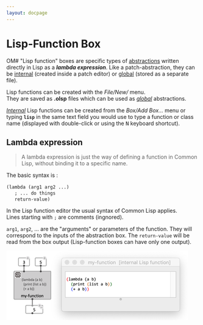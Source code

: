 ```yaml
---
layout: docpage
---
```


# Lisp-Function Box

OM# "Lisp function" boxes are specific types of [abstractions](abstraction) written directly in Lisp as a _**lambda expression**_.
Like a patch-abstraction, they can be [internal](abstraction#internal-abstraction) (created inside a patch editor) or [global](abstraction#global-abstraction) (stored as a separate file).

Lisp functions can be created with the _File/New/_ menu.    
They are saved as **.olsp** files which can be used as _[global](abstraction#global-abstraction)_ abstractions.

_[Internal](abstraction#internal-abstraction)_ Lisp functions can be created from the _Box/Add Box..._ menu or typing **`lisp`** in the same text field you would use to type a function or class name (displayed with double-click or using the <kbd>N</kbd> keyboard shortcut).  


## Lambda expression

> A lambda expression is just the way of defining a function in Common Lisp, without binding it to a specific name.

The basic syntax is :

```
(lambda (arg1 arg2 ...) 
   ; ... do things
   return-value)
```

In the Lisp function editor the usual syntax of Common Lisp applies.    
Lines starting with `;` are comments (ingnored).

`arg1`, `arg2`, ... are the "arguments" or parameters of the function. 
They will correspond to the inputs of the abstraction box.
The `return-value` will be read from the box output (Lisp-function boxes can have only one output).


<img src="lispfun-box_img/lisp-function-box.png"> 






